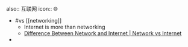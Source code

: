 also:: 互联网
icon:: 🌐

  - #vs [[networking]]
    - Internet is more than networking
    - [Difference Between Network and Internet | Network vs Internet](https://byjusexamprep.com/difference-between-network-and-internet-i)
-